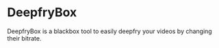 # DeepfryBox
DeepfryBox is a blackbox tool to easily deepfry your videos by changing their bitrate.
